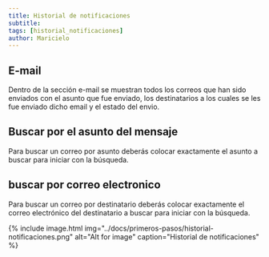 ```yaml
---
title: Historial de notificaciones
subtitle: 
tags: [historial_notificaciones]
author: Maricielo
---
```


## E-mail
Dentro de la sección e-mail se muestran todos los correos que han sido enviados con el asunto que fue enviado, los destinatarios a los cuales se les fue enviado dicho email y el estado del envio.

## Buscar por el asunto del mensaje
Para buscar un correo por asunto deberás colocar exactamente el asunto a buscar para iniciar con la búsqueda.

## buscar por correo electronico
Para buscar un correo por destinatario deberás colocar exactamente el correo electrónico del destinatario a buscar para iniciar con la búsqueda.


{% include image.html img="../docs/primeros-pasos/historial-notificaciones.png" alt="Alt for image" caption="Historial de notificaciones" %}

